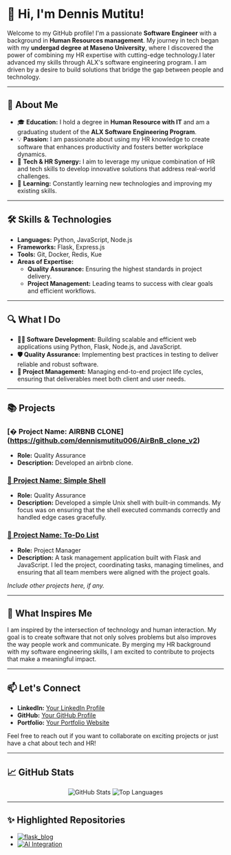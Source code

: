 # 👋 Hi, I'm Dennis Mutitu!

Welcome to my GitHub profile! I'm a passionate **Software Engineer** with a background in **Human Resources management**. My journey in tech began with my **undergad degree at Maseno University**, where I discovered the power of combining my HR expertise with cutting-edge technology.I later advanced my skills through ALX's software engineering program.  I am driven by a desire to build solutions that bridge the gap between people and technology.

---

## 🚀 About Me

- 🎓 **Education:** I hold a degree in **Human Resource with IT** and am a graduating student of the **ALX Software Engineering Program**.
- 💡 **Passion:** I am passionate about using my HR knowledge to create software that enhances productivity and fosters better workplace dynamics.
- 🔗 **Tech & HR Synergy:** I aim to leverage my unique combination of HR and tech skills to develop innovative solutions that address real-world challenges.
- 🧠 **Learning:** Constantly learning new technologies and improving my existing skills.

---

## 🛠️ Skills & Technologies

- **Languages:** Python, JavaScript, Node.js
- **Frameworks:** Flask, Express.js
- **Tools:** Git, Docker, Redis, Kue
- **Areas of Expertise:** 
  - **Quality Assurance:** Ensuring the highest standards in project delivery.
  - **Project Management:** Leading teams to success with clear goals and efficient workflows.

---

## 🔍 What I Do

- **👨‍💻 Software Development:** Building scalable and efficient web applications using Python, Flask, Node.js, and JavaScript.
- **🛡️ Quality Assurance:** Implementing best practices in testing to deliver reliable and robust software.
- **🎯 Project Management:** Managing end-to-end project life cycles, ensuring that deliverables meet both client and user needs.

---

## 📚 Projects
### [� Project Name: AIRBNB CLONE] (https://github.com/dennismutitu006/AirBnB_clone_v2)
- **Role:** Quality Assurance
- **Description:** Developed an airbnb clone.

### [🔗 Project Name: Simple Shell](https://github.com/dennismutitu006/simple_shell)
- **Role:** Quality Assurance
- **Description:** Developed a simple Unix shell with built-in commands. My focus was on ensuring that the shell executed commands correctly and handled edge cases gracefully.

### [🔗 Project Name: To-Do List](https://github.com/dennismutitu006/To_Do_App)
- **Role:** Project Manager
- **Description:** A task management application built with Flask and JavaScript. I led the project, coordinating tasks, managing timelines, and ensuring that all team members were aligned with the project goals.

*Include other projects here, if any.*

---

## 🌱 What Inspires Me

I am inspired by the intersection of technology and human interaction. My goal is to create software that not only solves problems but also improves the way people work and communicate. By merging my HR background with my software engineering skills, I am excited to contribute to projects that make a meaningful impact.

---

## 📫 Let's Connect

- **LinkedIn:** [Your LinkedIn Profile](https://www.linkedin.com/in/dennis-mutitu)
- **GitHub:** [Your GitHub Profile](https://github.com/dennismutitu006)
- **Portfolio:** [Your Portfolio Website](https://wachiradennis.my.canva.site/minimal-and-clean-creative-portfolio-presentation)

Feel free to reach out if you want to collaborate on exciting projects or just have a chat about tech and HR!

---

## 📈 GitHub Stats

<p align="center">
  <img src="https://github-readme-stats.vercel.app/api?username=dennismutitu006&show_icons=true&theme=radical" alt="GitHub Stats" />
  <img src="https://github-readme-stats.vercel.app/api/top-langs/?username=dennismutitu006&layout=compact&theme=radical" alt="Top Languages" />
</p>

---

## ✨ Highlighted Repositories

<!-- Replace the repository names with your own projects -->
- [![flask_blog](https://github-readme-stats.vercel.app/api/pin/?username=dennismutitu006&repo=flask_blog&theme=radical)](https://github.com/dennismutitu006/flask_blog)
- [![AI Integration](https://github-readme-stats.vercel.app/api/pin/?username=dennismutitu006&repo=a-i_aice&theme=radical)](https://github.com/dennismutitu006/a-i_aice)

